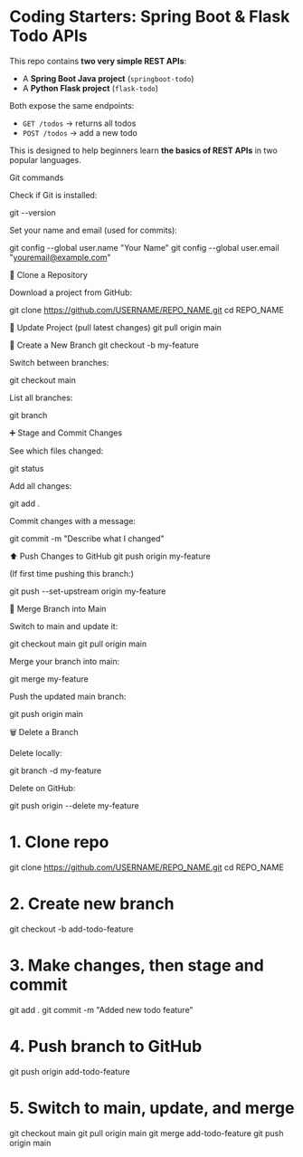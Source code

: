 # Coding Starters: Spring Boot & Flask Todo APIs

This repo contains **two very simple REST APIs**:
- A **Spring Boot Java project** (`springboot-todo`)
- A **Python Flask project** (`flask-todo`)

Both expose the same endpoints:
- `GET /todos` → returns all todos
- `POST /todos` → add a new todo

This is designed to help beginners learn **the basics of REST APIs** in two popular languages.


Git commands

Check if Git is installed:

git --version


Set your name and email (used for commits):

git config --global user.name "Your Name"
git config --global user.email "youremail@example.com"

📂 Clone a Repository

Download a project from GitHub:

git clone https://github.com/USERNAME/REPO_NAME.git
cd REPO_NAME

🔄 Update Project (pull latest changes)
git pull origin main

📝 Create a New Branch
git checkout -b my-feature


Switch between branches:

git checkout main


List all branches:

git branch

➕ Stage and Commit Changes

See which files changed:

git status


Add all changes:

git add .


Commit changes with a message:

git commit -m "Describe what I changed"

⬆️ Push Changes to GitHub
git push origin my-feature


(If first time pushing this branch:)

git push --set-upstream origin my-feature

🔀 Merge Branch into Main

Switch to main and update it:

git checkout main
git pull origin main


Merge your branch into main:

git merge my-feature


Push the updated main branch:

git push origin main

🗑️ Delete a Branch

Delete locally:

git branch -d my-feature


Delete on GitHub:

git push origin --delete my-feature

# 1. Clone repo
git clone https://github.com/USERNAME/REPO_NAME.git
cd REPO_NAME

# 2. Create new branch
git checkout -b add-todo-feature

# 3. Make changes, then stage and commit
git add .
git commit -m "Added new todo feature"

# 4. Push branch to GitHub
git push origin add-todo-feature

# 5. Switch to main, update, and merge
git checkout main
git pull origin main
git merge add-todo-feature
git push origin main

